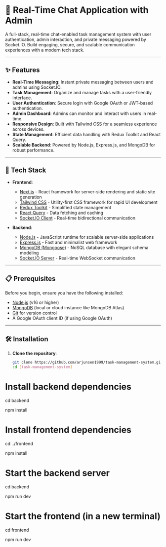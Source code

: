 # 💬 Real-Time Chat Application with Admin

A full-stack, real-time chat-enabled task management system with user authentication, admin interaction, and private messaging powered by Socket.IO. Build engaging, secure, and scalable communication experiences with a modern tech stack.

---



## ✨ Features

- **Real-Time Messaging**: Instant private messaging between users and admins using Socket.IO.
- **Task Management**: Organize and manage tasks with a user-friendly interface.
- **User Authentication**: Secure login with Google OAuth or JWT-based authentication.
- **Admin Dashboard**: Admins can monitor and interact with users in real-time.
- **Responsive Design**: Built with Tailwind CSS for a seamless experience across devices.
- **State Management**: Efficient data handling with Redux Toolkit and React Query.
- **Scalable Backend**: Powered by Node.js, Express.js, and MongoDB for robust performance.

---

## 🚀 Tech Stack

- **Frontend**:
  - [Next.js](https://nextjs.org/) - React framework for server-side rendering and static site generation
  - [Tailwind CSS](https://tailwindcss.com/) - Utility-first CSS framework for rapid UI development
  - [Redux Toolkit](https://redux-toolkit.js.org/) - Simplified state management
  - [React Query](https://react-query.tanstack.com/) - Data fetching and caching
  - [Socket.IO Client](https://socket.io/) - Real-time bidirectional communication

- **Backend**:
  - [Node.js](https://nodejs.org/) - JavaScript runtime for scalable server-side applications
  - [Express.js](https://expressjs.com/) - Fast and minimalist web framework
  - [MongoDB (Mongoose)](https://mongoosejs.com/) - NoSQL database with elegant schema modeling
  - [Socket.IO Server](https://socket.io/) - Real-time WebSocket communication

---


## 📋 Prerequisites

Before you begin, ensure you have the following installed:

- [Node.js](https://nodejs.org/) (v16 or higher)
- [MongoDB](https://www.mongodb.com/) (local or cloud instance like MongoDB Atlas)
- [Git](https://git-scm.com/) for version control
- A Google OAuth client ID (if using Google OAuth)

---

## 🛠️ Installation

1. **Clone the repository**:
   ```bash
   git clone https://github.com/arjunsen1999/task-management-system.git
   cd [task-management-system]

  # Install backend dependencies
  cd backend
  
  npm install

  # Install frontend dependencies
  cd ../frontend
  
  npm install

  # Start the backend server
  cd backend
  
  npm run dev
  
  # Start the frontend (in a new terminal)
  cd frontend
  
  npm run dev
